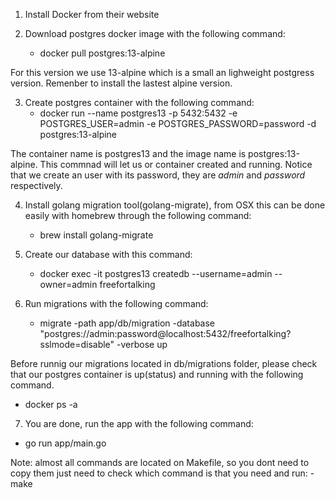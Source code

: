 1. Install Docker from their website

2. Download postgres docker image with the following command:
    - docker pull postgres:13-alpine 
    
For this version we use 13-alpine which is a small an lighweight postgress version. Remenber to install the lastest alpine version.

3. Create postgres container with the following command:
    - docker run --name postgres13 -p 5432:5432 -e POSTGRES_USER=admin -e POSTGRES_PASSWORD=password -d postgres:13-alpine

The container name is postgres13 and the image name is postgres:13-alpine. This commnad will let us or container created and running.
Notice that we create an user with its password, they are *admin* and *password* respectively.

4. Install golang migration tool(golang-migrate), from OSX this can be done easily with homebrew through the following command:
    - brew install golang-migrate

5. Create our database with this command:
    - docker exec -it postgres13 createdb --username=admin --owner=admin freefortalking 

6. Run migrations with the following command:
    - migrate -path app/db/migration -database "postgres://admin:password@localhost:5432/freefortalking?sslmode=disable" -verbose up

Before runnig our migrations located in db/migrations folder, please check that our postgres container is up(status) and running with the following command.
- docker ps -a

7. You are done, run the app with the following command:
- go run app/main.go

Note: almost all commands are located on Makefile, so you dont need to copy them just need to check which command is that you need and run:
    - make <command>
